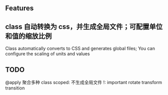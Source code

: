 ## Features

## class 自动转换为 css，并生成全局文件；可配置单位和值的缩放比例

Class automatically converts to CSS and generates global files; You can configure the scaling of units and values

## TODO

@apply 聚合多种 class
scoped: 不生成全局文件
!: important
rotate
transform
transition
